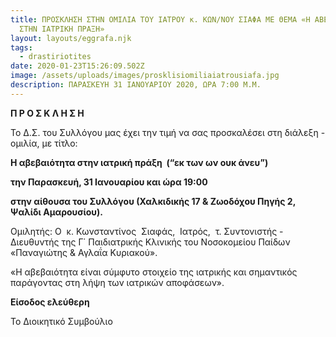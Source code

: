 ```yaml
---
title: ΠΡΟΣΚΛΗΣΗ ΣΤΗΝ ΟΜΙΛΙΑ ΤΟΥ ΙΑΤΡΟΥ κ. ΚΩΝ/ΝΟΥ ΣΙΑΦΑ ΜΕ ΘΕΜΑ «Η ΑΒΕΒΑΙΟΤΗΤΑ
  ΣΤΗΝ ΙΑΤΡΙΚΗ ΠΡΑΞΗ»
layout: layouts/eggrafa.njk
tags:
  - drastiriotites
date: 2020-01-23T15:26:09.502Z
image: /assets/uploads/images/prosklisiomiliaiatrousiafa.jpg
description: ΠΑΡΑΣΚΕΥΗ 31 ΙΑΝΟΥΑΡΙΟΥ 2020, ΩΡΑ 7:00 Μ.Μ.
---
```

**Π Ρ Ο Σ Κ Λ Η Σ Η**

Το Δ.Σ. του Συλλόγου μας έχει την τιμή να σας προσκαλέσει στη διάλεξη - ομιλία, με τίτλο:

**Η αβεβαιότητα στην ιατρική πράξη  (“εκ των ων ουκ άνευ”)**

**την Παρασκευή, 31 Ιανουαρίου και ώρα 19:00**

**στην αίθουσα του Συλλόγου (Χαλκιδικής 17 & Ζωοδόχου Πηγής 2, Ψαλίδι Αμαρουσίου).**

Ομιλητής: Ο  κ. Κωνσταντίνος  Σιαφάς,  Ιατρός,  τ. Συντονιστής - Διευθυντής της Γ΄ Παιδιατρικής Κλινικής του Νοσοκομείου Παίδων «Παναγιώτης & Αγλαΐα Κυριακού».

«Η αβεβαιότητα είναι σύμφυτο στοιχείο της ιατρικής και σημαντικός παράγοντας στη λήψη των ιατρικών αποφάσεων».

**Είσοδος ελεύθερη**

Το Διοικητικό Συμβούλιο
